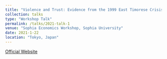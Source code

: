 ```yaml
---
title: "Violence and Trust: Evidence from the 1999 East Timorese Crisis"
collection: talks
type: "Workshop Talk"
permalink: /talks/2021-talk-1
venue: "Sophia Economics Workshop, Sophia University"
date: 2021-1-22
location: "Tokyo, Japan"
---
```


<span style="font-size: 14px;">
    <a href="https://dept.sophia.ac.jp/econ/eng/research/old/" target="_blank">Official Website</a>
</span>
